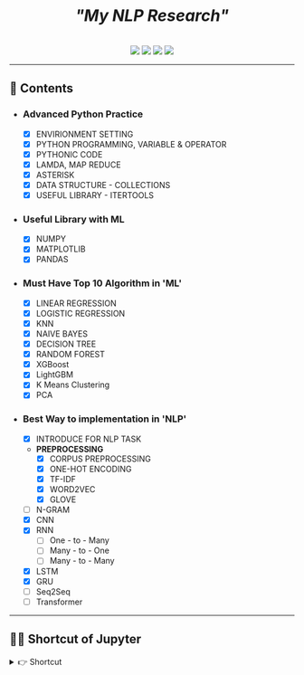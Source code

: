 <div align="center">
  <h1><i>"My NLP Research"</i></h1><br>
  <img src="https://img.shields.io/badge/Python <= v3.10.0-3776AB?style=for-the-badge&logo=python&logoColor=white"/>
  <img src="https://img.shields.io/badge/PyCharm-0e9e15.svg?&style=for-the-badge&logo=PyCharm&logoColor=white"/>
  <img src="https://img.shields.io/badge/Tensorflow v2.10.0-ff9500.svg?&style=for-the-badge&logo=Tensorflow&logoColor=white"/>
  <img src="https://img.shields.io/badge/PyTorch v2.0.0-EE4C2C.svg?&style=for-the-badge&logo=PyTorch&logoColor=white"/>
</div>

---  

## **📑 Contents**
- ### **Advanced Python Practice**
  - [x] ENVIRIONMENT SETTING 
  - [x] PYTHON PROGRAMMING, VARIABLE & OPERATOR
  - [x] PYTHONIC CODE
  - [x] LAMDA, MAP REDUCE
  - [x] ASTERISK
  - [x] DATA STRUCTURE - COLLECTIONS
  - [x] USEFUL LIBRARY - ITERTOOLS
- ### **Useful Library with ML**
  - [x] NUMPY
  - [x] MATPLOTLIB
  - [x] PANDAS
- ### **Must Have Top 10 Algorithm in 'ML'**
  - [x] LINEAR REGRESSION
  - [x] LOGISTIC REGRESSION
  - [x] KNN
  - [x] NAIVE BAYES
  - [x] DECISION TREE
  - [x] RANDOM FOREST
  - [x] XGBoost
  - [x] LightGBM
  - [x] K Means Clustering
  - [x] PCA
- ### **Best Way to implementation in 'NLP'**
  - [x] INTRODUCE FOR NLP TASK
  - **PREPROCESSING**
    - [x] CORPUS PREPROCESSING
    - [x] ONE-HOT ENCODING
    - [x] TF-IDF
    - [x] WORD2VEC
    - [x] GLOVE
  - [ ] N-GRAM
  - [x] CNN
  - [x] RNN
    - [ ] One - to - Many
    - [ ] Many - to - One
    - [ ] Many - to - Many
  - [x] LSTM
  - [x] GRU
  - [ ] Seq2Seq
  - [ ] Transformer

---  


## **👩‍💻 Shortcut of Jupyter**

<details>
  <summary>👉 Shortcut</summary>

  - Command Mode (press Esc to enable)
    - Enter : enter edit mode
    - Shift-Enter : run cell, select below
    - Ctrl-Enter : run cell
    - Alt-Enter : run cell, insert below
    - Y : to code
    - M : to markdown
    - R : to raw
    - 1 : to heading 1
    - 2 : to heading 2
    - 3 : to heading 3
    - 4 : to heading 4
    - 5 : to heading 5
    - 6 : to heading 6
    - Up : select cell above
    - K : select cell above
    - Down : select cell below
    - J : select cell below
    - A : insert cell above
    - B : insert cell below
    - X : cut selected cell
    - C : copy selected cell
    - Shift-V : paste cell above
    - V : paste cell below
    - Z : undo last cell deletion
    - D,D : delete selected cell
    - Shift-M : merge cell below
    - S : Save and Checkpoint
    - Ctrl-S : Save and Checkpoint
    - L : toggle line numbers
    - O : toggle output
    - Shift-O : toggle output scrolling
    - Esc : close pager
    - Q : close pager
    - H : show keyboard shortcut help dialog
    - I,I : interrupt kernel
    - 0,0 : restart kernel
    - Space : scroll down
    - Shift-Space : scroll up
    - Shift : ignore
    - Edit Mode (press Enter to enable)
    - Tab : code completion or indent
    - Shift-Tab : tooltip
    - Ctrl-] : indent
    - Ctrl-[ : dedent
    - Ctrl-A : select all
    - Ctrl-Z : undo
    - Ctrl-Shift-Z : redo
    - Ctrl-Y : redo
    - Ctrl-Home : go to cell start
    - Ctrl-Up : go to cell start
    - Ctrl-End : go to cell end
    - Ctrl-Down : go to cell end
    - Ctrl-Left : go one word left
    - Ctrl-Right : go one word right
    - Ctrl-Backspace : delete word before
    - Ctrl-Delete : delete word after
    - Esc : command mode
    - Ctrl-M : command mode
    - Shift-Enter : run cell, select below
    - Ctrl-Enter : run cell
    - Alt-Enter : run cell, insert below
    - Ctrl-Shift-Subtract : split cell
    - Ctrl-Shift-- : split cell
    - Ctrl-S : Save and Checkpoint
    - Up : move cursor up or previous cell
    - Down : move cursor down or next cell
    - Shift : ignore

</details>
